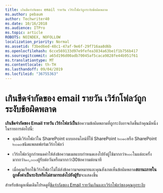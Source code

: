 ```yaml
---
title: เกินขีดจำกัดของ email รายวัน เวิร์กโฟลว์ถูกระงับข้อผิดพลาด
ms.author: pebaum
author: Techwriter40
ms.date: 10/16/2018
ms.audience: ITPro
ms.topic: article
ROBOTS: NOINDEX, NOFOLLOW
localization_priority: Normal
ms.assetid: f3bed6ed-48c1-47af-9e6f-29f716aa8d6b
ms.openlocfilehash: 6cce569133d97e9fefea3834a63be1f1b756b417
ms.sourcegitcommit: a65d196d00adb70045af5caca9828fe44b951f61
ms.translationtype: MT
ms.contentlocale: th-TH
ms.lasthandoff: 09/04/2019
ms.locfileid: "36755363"
---
```

# <a name="daily-email-limit-exceeded-workflow-is-suspended-error"></a>เกินขีดจำกัดของ email รายวัน เวิร์กโฟลว์ถูกระงับข้อผิดพลาด

 **เกินขีดจำกัดของ Email รายวัน เวิร์กโฟลว์เป็น**ข้อความข้อผิดพลาดที่ถูกระงับอาจเกิดขึ้นถ้าคุณมีหนึ่งในรายการต่อไปนี้: 
  
- คุณมีเวิร์กโฟลว์ใน SharePoint แบบออนไลน์ที่ใช้ SharePoint ๒๐๑๐หรือ SharePoint ๒๐๑๓ชนิดแพลตฟอร์มเวิร์กโฟลว์
    
- เวิร์กโฟลว์ถูกกำหนดค่าให้ส่งข้อความเมลแบบกำหนดเองไปยังผู้ใช้มากกว่า๒๐๐ในแต่ละครั้งมากกว่า๑๐,๐๐๐ผู้รับต่อวันหรือมากกว่า30ข้อความต่อนาที
    
- เมื่อคุณเรียกใช้เวิร์กโฟลว์ไม่ได้ส่งข้อความจดหมายและคุณสังเกตเห็นข้อผิดพลาด**สถานะภายในถูกตั้งค่าเป็นระงับหรือไม่สามารถส่งไปยังผู้รับ**จะแสดงขึ้น 
    
สำหรับข้อมูลเพิ่มเติมโปรดดูที่[ขีดจำกัดของ Email รายวันเกินและเวิร์กโฟลว์ของคุณถูกระงับ](https://go.microsoft.com/fwlink/?Linkid=2031137)
  
